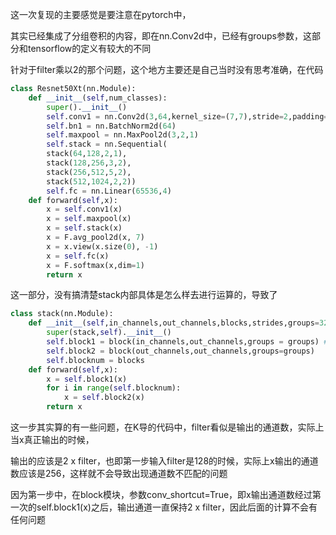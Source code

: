 这一次复现的主要感觉是要注意在pytorch中，

其实已经集成了分组卷积的内容，即在nn.Conv2d中，已经有groups参数，这部分和tensorflow的定义有较大的不同

针对于filter乘以2的那个问题，这个地方主要还是自己当时没有思考准确，在代码
```python
class Resnet50Xt(nn.Module):
    def __init__(self,num_classes):
        super().__init__()
        self.conv1 = nn.Conv2d(3,64,kernel_size=(7,7),stride=2,padding=(3,3))
        self.bn1 = nn.BatchNorm2d(64)
        self.maxpool = nn.MaxPool2d(3,2,1)
        self.stack = nn.Sequential(
        stack(64,128,2,1),
        stack(128,256,3,2),
        stack(256,512,5,2),
        stack(512,1024,2,2))
        self.fc = nn.Linear(65536,4)
    def forward(self,x):
        x = self.conv1(x)
        x = self.maxpool(x)
        x = self.stack(x)
        x = F.avg_pool2d(x, 7)
        x = x.view(x.size(0), -1)
        x = self.fc(x)
        x = F.softmax(x,dim=1)
        return x
```
这一部分，没有搞清楚stack内部具体是怎么样去进行运算的，导致了
```python
class stack(nn.Module):
    def __init__(self,in_channels,out_channels,blocks,strides,groups=32):
        super(stack,self).__init__()
        self.block1 = block(in_channels,out_channels,groups = groups) # in_channels=64,out_channels=128
        self.block2 = block(out_channels,out_channels,groups=groups)
        self.blocknum = blocks
    def forward(self,x):
        x = self.block1(x)
        for i in range(self.blocknum):
            x = self.block2(x)
        return x
```
这一步其实算的有一些问题，在K导的代码中，filter看似是输出的通道数，实际上当x真正输出的时候，

输出的应该是2 x filter，也即第一步输入filter是128的时候，实际上x输出的通道数应该是256，这样就不会导致出现通道数不匹配的问题

因为第一步中，在block模块，参数conv_shortcut=True，即x输出通道数经过第一次的self.block1(x)之后，输出通道一直保持2 x filter，因此后面的计算不会有任何问题
